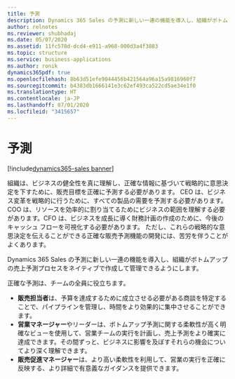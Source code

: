 ```yaml
---
title: 予測
description: Dynamics 365 Sales の予測に新しい一連の機能を導入し、組織がボトムアップの売上予測プロセスをネイティブで作成して管理できるようにします。
author: relnotes
ms.reviewer: shubhadaj
ms.date: 05/07/2020
ms.assetid: 11fc578d-dcd4-e911-a968-000d3a4f3883
ms.topic: structure
ms.service: business-applications
ms.author: ronik
dynamics365pdf: true
ms.openlocfilehash: 8b63d51efe9044456b421564a96a15a9816960f7
ms.sourcegitcommit: b4383db1666141e3c62ef493ca522cd5ae34e1f0
ms.translationtype: HT
ms.contentlocale: ja-JP
ms.lasthandoff: 07/01/2020
ms.locfileid: "3415657"
---
```

# <a name="forecasting"></a>予測

[!include[dynamics365-sales banner](../includes/dynamics365-sales.md)]

<!--structure start-->
組織は、ビジネスの健全性を真に理解し、正確な情報に基づいて戦略的に意思決定を下すために、販売目標を正確に予測する必要があります。 CEO は、ビジネス変革を戦略的に行うために、すべての製品の需要を予測する必要があります。COO は、リソースを効率的に割り当てるためにビジネスの範囲を理解する必要があります。CFO は、ビジネスを成長に導く財務計画の作成のために、今後のキャッシュ フローを可視化する必要があります。 ただし、これらの戦略的な意思決定を伝えることができる正確な販売予測機能の開発には、苦労を伴うことがよくあります。

Dynamics 365 Sales の予測に新しい一連の機能を導入し、組織がボトムアップの売上予測プロセスをネイティブで作成して管理できるようにします。 

正確な予測は、チームの全員に役立ちます。

- **販売担当者**は、予算を達成するために成立させる必要がある商談を特定することで、パイプラインを管理し、時間をより効果的に集中させることができます。
- **営業マネージャー**やリーダーは、ボトムアップ予測に関する柔軟性が高く明確なビューを使用して、営業チームの実行を計画し、売上予測をより確実に達成できます。その間ずっと、ビジネスに影響を及ぼすそれらの機会についてより深く理解できます。
- **販売促進マネージャー**は、より高い柔軟性を利用して、営業の実行を正確に反映する、より詳細で有意義なガイダンスを提供できます。
<!--structure end-->



